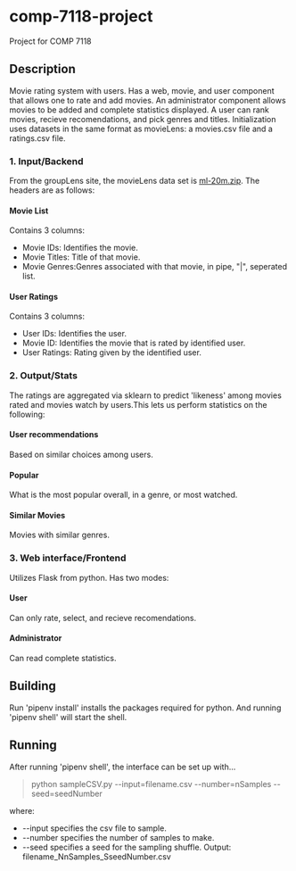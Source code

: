 # comp-7118-project
Project for COMP 7118

## Description
Movie rating system with users. Has a web, movie, and user component that allows one to rate and add movies. An administrator component allows movies to be added and complete statistics displayed. A user can rank movies, recieve recomendations, and pick genres and titles. Initialization uses datasets in the same format as movieLens: a movies.csv file and a ratings.csv file. 

### 1. Input/Backend
From the groupLens site, the movieLens data set is [ml-20m.zip](http://files.grouplens.org/datasets/movielens/ml-20m.zip).
The headers are as follows:
#### Movie List
Contains 3 columns:
- Movie IDs: Identifies the movie.
- Movie Titles: Title of that movie.
- Movie Genres:Genres associated with that movie, in pipe, "|", seperated list.
#### User Ratings
Contains 3 columns:
- User IDs: Identifies the user.
- Movie ID: Identifies the movie that is rated by identified user.
- User Ratings: Rating given by the identified user.

### 2. Output/Stats
The ratings are aggregated via sklearn to predict 'likeness' among movies rated and movies watch by users.This lets us perform statistics on the following:
#### User recommendations
Based on similar choices among users.
#### Popular
What is the most popular overall, in a genre, or most watched.
#### Similar Movies
Movies with similar genres.

### 3. Web interface/Frontend
Utilizes Flask from python. Has two modes:
#### User
Can only rate, select, and recieve recomendations.
#### Administrator
Can read complete statistics.

## Building
Run 'pipenv install' installs the packages required for python. And running 'pipenv shell' will start the shell.

## Running
After running 'pipenv shell', the interface can be set up with...

> python sampleCSV.py --input=filename.csv --number=nSamples --seed=seedNumber

where:
- --input specifies the csv file to sample.
- --number specifies the number of samples to make.
- --seed specifies a seed for the sampling shuffle.
Output: filename_NnSamples_SseedNumber.csv

